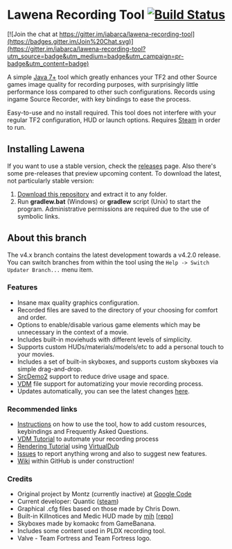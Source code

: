 Lawena Recording Tool [![Build Status](https://travis-ci.org/iabarca/lawena-recording-tool.svg?branch=v4.x)](https://travis-ci.org/iabarca/lawena-recording-tool)
=====================

[![Join the chat at https://gitter.im/iabarca/lawena-recording-tool](https://badges.gitter.im/Join%20Chat.svg)](https://gitter.im/iabarca/lawena-recording-tool?utm_source=badge&utm_medium=badge&utm_campaign=pr-badge&utm_content=badge)

A simple [Java 7+](http://www.oracle.com/technetwork/java/javase/downloads/index-jsp-138363.html) tool which greatly enhances your TF2 and other Source games image quality for recording purposes, with surprisingly little performance loss compared to other such configurations. Records using ingame Source Recorder, with key bindings to ease the process.

Easy-to-use and no install required. This tool does not interfere with your regular TF2 configuration, HUD or launch options. Requires [Steam](https://steamcommunity.com/) in order to run.

## Installing Lawena
If you want to use a stable version, check the [releases](https://github.com/iabarca/lawena-recording-tool/releases) page. Also there's some pre-releases that preview upcoming content. To download the latest, not particularly stable version:

1. [Download this repository](https://github.com/iabarca/lawena-recording-tool/archive/v4.x.zip) and extract it to any folder.
2. Run **gradlew.bat** (Windows) or **gradlew** script (Unix) to start the program. Administrative permissions are required due to the use of symbolic links.

## About this branch
The v4.x branch contains the latest development towards a v4.2.0 release. You can switch branches from within the tool using the `Help -> Switch Updater Branch...` menu item.

### Features
* Insane max quality graphics configuration. 
* Recorded files are saved to the directory of your choosing for comfort and order.
* Options to enable/disable various game elements which may be unnecessary in the context of a movie.
* Includes built-in moviehuds with different levels of simplicity.
* Supports custom HUDs/materials/models/etc to add a personal touch to your movies.
* Includes a set of built-in skyboxes, and supports custom skyboxes via simple drag-and-drop.
* [SrcDemo2](https://code.google.com/p/srcdemo2/) support to reduce drive usage and space.
* [VDM](https://developer.valvesoftware.com/wiki/Demo_Recording_Tools) file support for automatizing your movie recording process.
* Updates automatically, you can see the latest changes [here](https://github.com/iabarca/lawena-recording-tool/commits/v4.x).

### Recommended links
* [Instructions](http://code.google.com/p/lawenarecordingtool/wiki/Instructions) on how to use the tool, how to add custom resources, keybindings and Frequently Asked Questions.
* [VDM Tutorial](http://code.google.com/p/lawenarecordingtool/wiki/VDMtutorial) to automate your recording process
* [Rendering Tutorial](http://code.google.com/p/lawenarecordingtool/wiki/RenderingTutorial) using [VirtualDub](http://www.virtualdub.org/)
* [Issues](https://github.com/iabarca/lawena-recording-tool/issues) to report anything wrong and also to suggest new features.
* [Wiki](https://github.com/iabarca/lawena-recording-tool/wiki) within GitHub is under construction!

### Credits
* Original project by Montz (currently inactive) at [Google Code](http://code.google.com/p/lawenarecordingtool/)
* Current developer: Quantic ([steam](http://steamcommunity.com/id/thepropane))
* Graphical .cfg files based on those made by Chris Down.
* Built-in Killnotices and Medic HUD made by [mih](http://steamcommunity.com/profiles/76561198023136325) [[repo](https://github.com/Kuw/recordinghuds)]
* Skyboxes made by komaokc from GameBanana.
* Includes some content used in PLDX recording tool.
* Valve - Team Fortress and Team Fortress logo.
